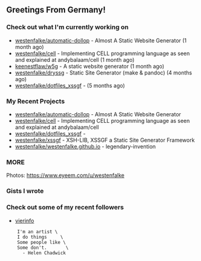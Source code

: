 ## Greetings From Germany!

### Check out what I'm currently working on

- [westenfalke/automatic-dollop](https://github.com/westenfalke/automatic-dollop) - Almost A Static Website Generator (1 month ago)
- [westenfalke/cell](https://github.com/westenfalke/cell) - Implementing CELL programming language as seen and explained at andybalaam/cell (1 month ago)
- [keenestflaw/w5g](https://github.com/keenestflaw/w5g) - A static website generator (1 month ago)
- [westenfalke/dryssg](https://github.com/westenfalke/dryssg) - Static Site Generator (make &amp; pandoc) (4 months ago)
- [westenfalke/dotfiles_xssgf](https://github.com/westenfalke/dotfiles_xssgf) -  (5 months ago)

### My Recent Projects

- [westenfalke/automatic-dollop](https://github.com/westenfalke/automatic-dollop) - Almost A Static Website Generator
- [westenfalke/cell](https://github.com/westenfalke/cell) - Implementing CELL programming language as seen and explained at andybalaam/cell
- [westenfalke/dotfiles_xssgf](https://github.com/westenfalke/dotfiles_xssgf) - 
- [westenfalke/xssgf](https://github.com/westenfalke/xssgf) - XSH-LIB, XSSGF a Static Site Generator Framework
- [westenfalke/westenfalke.github.io](https://github.com/westenfalke/westenfalke.github.io) - legendary-invention

### MORE 
Photos: https://www.eyeem.com/u/westenfalke

### Gists I wrote


### Check out some of my recent followers

- [vierinfo](https://github.com/vierinfo)

```vim 
    I'm an artist \
    I do things     \
    Some people like \
    Some don't.       \
      - Helen Chadwick
```
